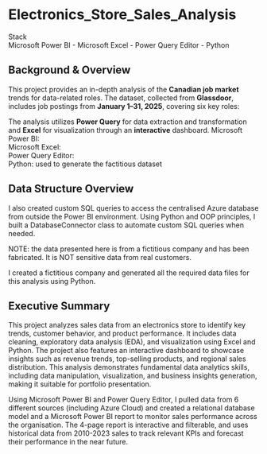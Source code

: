 # Electronics_Store_Sales_Analysis 

Stack  
Microsoft Power BI - Microsoft Excel - Power Query Editor - Python   

## Background & Overview

This project provides an in-depth analysis of the **Canadian job market** trends for data-related roles. The dataset, collected from **Glassdoor**, includes job postings from **January 1–31, 2025**, covering six key roles: 


The analysis utilizes **Power Query** for data extraction and transformation and **Excel** for visualization through an **interactive** dashboard.
Microsoft Power BI:   
Microsoft Excel:  
Power Query Editor:   
Python: used to generate the factitious dataset  


## Data Structure Overview 

I also created custom SQL queries to access the centralised Azure database from outside the Power BI environment. Using Python and OOP principles, I built a DatabaseConnector class to automate custom SQL queries when needed.

NOTE: the data presented here is from a fictitious company and has been fabricated. It is NOT sensitive data from real customers.

I created a fictitious company and generated all the required data files for this analysis using Python.

## Executive Summary

This project analyzes sales data from an electronics store to identify key trends, customer behavior, and product performance. It includes data cleaning, exploratory data analysis (EDA), and visualization using Excel and Python. The project also features an interactive dashboard to showcase insights such as revenue trends, top-selling products, and regional sales distribution. This analysis demonstrates fundamental data analytics skills, including data manipulation, visualization, and business insights generation, making it suitable for portfolio presentation.

Using Microsoft Power BI and Power Query Editor, I pulled data from 6 different sources (including Azure Cloud) and created a relational database model and a Microsoft Power BI report to monitor sales performance across the organisation. The 4-page report is interactive and filterable, and uses historical data from 2010-2023 sales to track relevant KPIs and forecast their performance in the near future.
